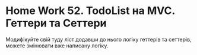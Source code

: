 # Home Work 52. TodoList на MVC. Геттери та Сеттери

Модифікуйте свій туду ліст додавши до нього логіку геттерів та сеттерів, можете змінювати вже написану логіку.